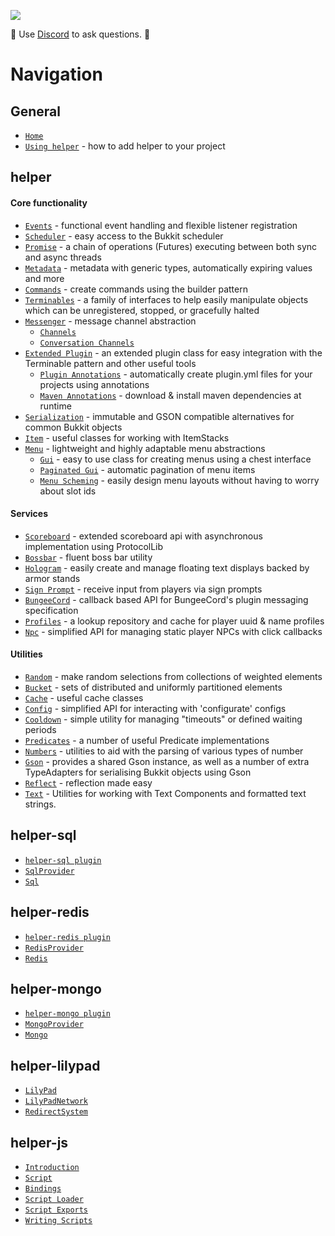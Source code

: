 ![](https://i.imgur.com/zllxTFp.png)

💬 Use [Discord](https://discordapp.com/invite/Rnbpc7s) to ask questions. 💬 

# Navigation
## General
* [`Home`](https://github.com/lucko/helper/wiki)
* [`Using helper`](https://github.com/lucko/helper/wiki/General:-Using-helper) - how to add helper to your project

## helper

#### Core functionality

* [`Events`](https://github.com/lucko/helper/wiki/helper:-Events) - functional event handling and flexible listener registration
* [`Scheduler`](https://github.com/lucko/helper/wiki/helper:-Scheduler) - easy access to the Bukkit scheduler
* [`Promise`](https://github.com/lucko/helper/wiki/helper:-Promise) - a chain of operations (Futures) executing between both sync and async threads
* [`Metadata`](https://github.com/lucko/helper/wiki/helper:-Metadata) - metadata with generic types, automatically expiring values and more
* [`Commands`](https://github.com/lucko/helper/wiki/helper:-Commands) - create commands using the builder pattern
* [`Terminables`](https://github.com/lucko/helper/wiki/helper:-Terminables) - a family of interfaces to help easily manipulate objects which can be unregistered, stopped, or gracefully halted
* [`Messenger`](https://github.com/lucko/helper/wiki/helper:-Messenger) - message channel abstraction
  * [`Channels`]()
  * [`Conversation Channels`]()
* [`Extended Plugin`]() - an extended plugin class for easy integration with the Terminable pattern and other useful tools
  * [`Plugin Annotations`](https://github.com/lucko/helper/wiki/helper:-Plugin-Annotations) - automatically create plugin.yml files for your projects using annotations
  * [`Maven Annotations`](https://github.com/lucko/helper/wiki/helper:-Maven-Annotations) - download & install maven dependencies at runtime
* [`Serialization`](https://github.com/lucko/helper/wiki/helper:-Serialization) - immutable and GSON compatible alternatives for common Bukkit objects
* [`Item`]() - useful classes for working with ItemStacks
* [`Menu`](https://github.com/lucko/helper/wiki/helper:-GUI) - lightweight and highly adaptable menu abstractions
  * [`Gui`]() - easy to use class for creating menus using a chest interface
  * [`Paginated Gui`]() - automatic pagination of menu items
  * [`Menu Scheming`]() - easily design menu layouts without having to worry about slot ids

#### Services

* [`Scoreboard`](https://github.com/lucko/helper/wiki/helper:-Scoreboard) - extended scoreboard api with asynchronous implementation using ProtocolLib
* [`Bossbar`]() - fluent boss bar utility
* [`Hologram`]() - easily create and manage floating text displays backed by armor stands
* [`Sign Prompt`]() - receive input from players via sign prompts
* [`BungeeCord`]() - callback based API for BungeeCord's plugin messaging specification
* [`Profiles`](https://github.com/lucko/helper/wiki/helper:-Profiles) - a lookup repository and cache for player uuid & name profiles
* [`Npc`]() - simplified API for managing static player NPCs with click callbacks

#### Utilities

* [`Random`](https://github.com/lucko/helper/wiki/helper:-Random) - make random selections from collections of weighted elements
* [`Bucket`](https://github.com/lucko/helper/wiki/helper:-Bucket) - sets of distributed and uniformly partitioned elements
* [`Cache`]() - useful cache classes
* [`Config`]() - simplified API for interacting with 'configurate' configs
* [`Cooldown`]() - simple utility for managing "timeouts" or defined waiting periods
* [`Predicates`]() - a number of useful Predicate implementations
* [`Numbers`]() - utilities to aid with the parsing of various types of number
* [`Gson`]() - provides a shared Gson instance, as well as a number of extra TypeAdapters for serialising Bukkit objects using Gson
* [`Reflect`]() - reflection made easy
* [`Text`]() - Utilities for working with Text Components and formatted text strings.

## helper-sql
* [`helper-sql plugin`]()
* [`SqlProvider`]()
* [`Sql`]()

## helper-redis
* [`helper-redis plugin`]()
* [`RedisProvider`]()
* [`Redis`]()

## helper-mongo
* [`helper-mongo plugin`]()
* [`MongoProvider`]()
* [`Mongo`]()

## helper-lilypad
* [`LilyPad`]()
* [`LilyPadNetwork`]()
* [`RedirectSystem`]()

## helper-js
* [`Introduction`](https://github.com/lucko/helper/wiki/helper-js:-Introduction)
* [`Script`](https://github.com/lucko/helper/wiki/helper-js:-Script)
* [`Bindings`](https://github.com/lucko/helper/wiki/helper-js:-Bindings)
* [`Script Loader`](https://github.com/lucko/helper/wiki/helper-js:-Script-Loader)
* [`Script Exports`](https://github.com/lucko/helper/wiki/helper-js:-Script-Exports)
* [`Writing Scripts`](https://github.com/lucko/helper/wiki/helper-js:-Writing-Scripts)

